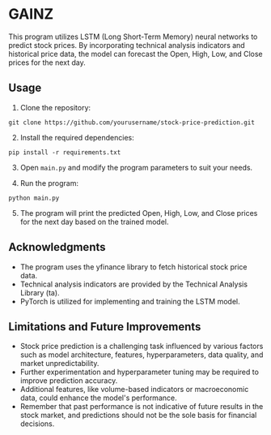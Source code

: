 # GAINZ

This program utilizes LSTM (Long Short-Term Memory) neural networks to predict stock prices. By incorporating technical analysis indicators and historical price data, the model can forecast the Open, High, Low, and Close prices for the next day.

## Usage

1. Clone the repository:
```
git clone https://github.com/yourusername/stock-price-prediction.git
```

2. Install the required dependencies:
```
pip install -r requirements.txt
```

3. Open `main.py` and modify the program parameters to suit your needs.

4. Run the program:
```
python main.py
```

5. The program will print the predicted Open, High, Low, and Close prices for the next day based on the trained model.

## Acknowledgments

- The program uses the yfinance library to fetch historical stock price data.
- Technical analysis indicators are provided by the Technical Analysis Library (ta).
- PyTorch is utilized for implementing and training the LSTM model.

## Limitations and Future Improvements

- Stock price prediction is a challenging task influenced by various factors such as model architecture, features, hyperparameters, data quality, and market unpredictability.
- Further experimentation and hyperparameter tuning may be required to improve prediction accuracy.
- Additional features, like volume-based indicators or macroeconomic data, could enhance the model's performance.
- Remember that past performance is not indicative of future results in the stock market, and predictions should not be the sole basis for financial decisions.
